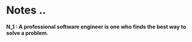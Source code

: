 # Notes ..

**N_1 : A professional software engineer is one who finds the best way to solve a problem.**
